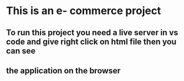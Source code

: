 # This is an e- commerce project
## To run this project you need a live server in vs code and give right click on html file then you can see 
 ## the application on the browser
